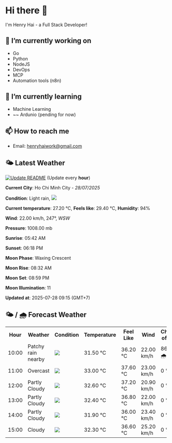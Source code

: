 # Hi there 👋

I'm Henry Hai - a Full Stack Developer!

## 🔭 I’m currently working on

- Go
- Python
- NodeJS
- DevOps
- MCP
- Automation tools (n8n)

## 🌱 I’m currently learning

- Machine Learning
- ~~ Ardunio (pending for now)

## 📫 How to reach me

- Email: <henryhaiwork@gmail.com>

## 🌤️ Latest Weather
[![Update README](https://github.com/henry0hai/henry0hai/actions/workflows/udpateReadme.yml/badge.svg)](https://github.com/henry0hai/henry0hai/actions/workflows/udpateReadme.yml)
(Update every **hour**)
<!-- CURRENT_WEATHER:START -->
**Current City**: Ho Chi Minh City - *28/07/2025*

**Condition**: Light rain, <img src="https://cdn.weatherapi.com/weather/64x64/day/296.png"/>

**Current temperature**: 27.20 °C, **Feels like**: 29.40 °C, **Humidity**: 94%

**Wind**: 22.00 km/h, 247°, *WSW*

**Pressure**: 1008.00 mb

**Sunrise**: 05:42 AM

**Sunset**: 06:18 PM

**Moon Phase**: Waxing Crescent

**Moon Rise**: 08:32 AM

**Moon Set**: 08:59 PM

**Moon Illumination**: 11

**Updated at**: 2025-07-28 09:15 (GMT+7)<!-- CURRENT_WEATHER:END -->

## 🌤️ / 🌧️ Forecast Weather
<!-- FORECAST_WEATHER:START -->
<table>
		<tr>
			<th>Hour</th>
			<th>Weather</th>
			<th>Condition</th>
			<th>Temperature</th>
			<th>Feel Like</th>
			<th>Wind</th>
			<th>Chance of Rain</th>
		</tr>
				<tr>
					<td>10:00</td>
					<td>Patchy rain nearby</td>
					<td><img src='https://cdn.weatherapi.com/weather/64x64/day/176.png'/></td>
					<td>31.50 °C</td>
					<td>36.20 °C</td>
					<td>22.00 km/h</td>
					<td>86 % 🌧️</td>
				</tr>
				<tr>
					<td>11:00</td>
					<td>Overcast </td>
					<td><img src='https://cdn.weatherapi.com/weather/64x64/day/122.png'/></td>
					<td>33.00 °C</td>
					<td>37.60 °C</td>
					<td>23.00 km/h</td>
					<td>0 %</td>
				</tr>
				<tr>
					<td>12:00</td>
					<td>Partly Cloudy </td>
					<td><img src='https://cdn.weatherapi.com/weather/64x64/day/116.png'/></td>
					<td>32.60 °C</td>
					<td>37.20 °C</td>
					<td>20.90 km/h</td>
					<td>0 %</td>
				</tr>
				<tr>
					<td>13:00</td>
					<td>Partly Cloudy </td>
					<td><img src='https://cdn.weatherapi.com/weather/64x64/day/116.png'/></td>
					<td>32.40 °C</td>
					<td>36.80 °C</td>
					<td>22.00 km/h</td>
					<td>0 %</td>
				</tr>
				<tr>
					<td>14:00</td>
					<td>Partly Cloudy </td>
					<td><img src='https://cdn.weatherapi.com/weather/64x64/day/116.png'/></td>
					<td>31.90 °C</td>
					<td>36.00 °C</td>
					<td>23.40 km/h</td>
					<td>0 %</td>
				</tr>
				<tr>
					<td>15:00</td>
					<td>Cloudy </td>
					<td><img src='https://cdn.weatherapi.com/weather/64x64/day/119.png'/></td>
					<td>32.30 °C</td>
					<td>36.60 °C</td>
					<td>25.20 km/h</td>
					<td>0 %</td>
				</tr>
</table>
<!-- FORECAST_WEATHER:END -->

